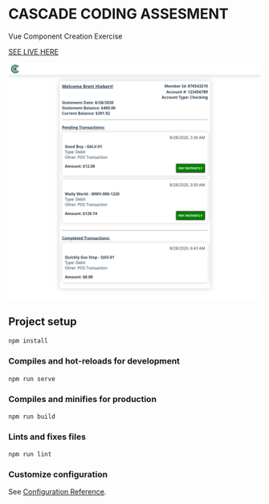 # CASCADE CODING ASSESMENT

Vue Component Creation Exercise

[SEE LIVE HERE](https://bilboblockins.github.io/cascade_assessment_live/)

![Screenshot](solution_image.png)

## Project setup
```
npm install
```

### Compiles and hot-reloads for development
```
npm run serve
```

### Compiles and minifies for production
```
npm run build
```

### Lints and fixes files
```
npm run lint
```

### Customize configuration
See [Configuration Reference](https://cli.vuejs.org/config/).

